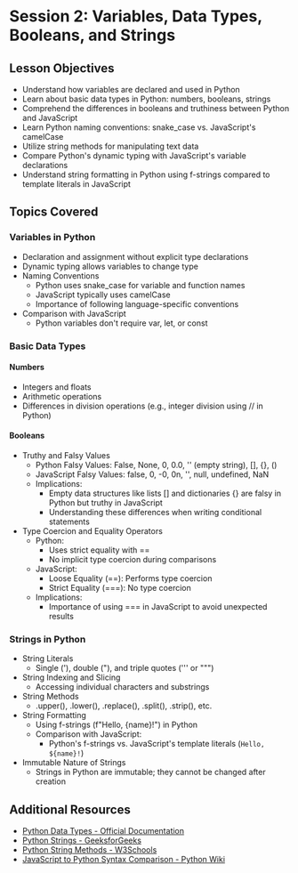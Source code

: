 # Session 2: Variables, Data Types, Booleans, and Strings

## Lesson Objectives

- Understand how variables are declared and used in Python
- Learn about basic data types in Python: numbers, booleans, strings
- Comprehend the differences in booleans and truthiness between Python and JavaScript
- Learn Python naming conventions: snake_case vs. JavaScript's camelCase
- Utilize string methods for manipulating text data
- Compare Python's dynamic typing with JavaScript's variable declarations
- Understand string formatting in Python using f-strings compared to template literals in JavaScript

## Topics Covered

### Variables in Python

- Declaration and assignment without explicit type declarations
- Dynamic typing allows variables to change type
- Naming Conventions
  - Python uses snake_case for variable and function names
  - JavaScript typically uses camelCase
  - Importance of following language-specific conventions
- Comparison with JavaScript
  - Python variables don't require var, let, or const

### Basic Data Types

#### Numbers

- Integers and floats
- Arithmetic operations
- Differences in division operations (e.g., integer division using // in Python)

#### Booleans

- Truthy and Falsy Values
  - Python Falsy Values: False, None, 0, 0.0, '' (empty string), [], {}, ()
  - JavaScript Falsy Values: false, 0, -0, 0n, '', null, undefined, NaN
  - Implications:
    - Empty data structures like lists [] and dictionaries {} are falsy in Python but truthy in JavaScript
    - Understanding these differences when writing conditional statements
- Type Coercion and Equality Operators
  - Python:
    - Uses strict equality with ==
    - No implicit type coercion during comparisons
  - JavaScript:
    - Loose Equality (==): Performs type coercion
    - Strict Equality (===): No type coercion
  - Implications:
    - Importance of using === in JavaScript to avoid unexpected results

### Strings in Python

- String Literals
  - Single ('), double ("), and triple quotes (''' or """)
- String Indexing and Slicing
  - Accessing individual characters and substrings
- String Methods
  - .upper(), .lower(), .replace(), .split(), .strip(), etc.
- String Formatting
  - Using f-strings (f"Hello, {name}!") in Python
  - Comparison with JavaScript:
    - Python's f-strings vs. JavaScript's template literals (`Hello, ${name}!`)
- Immutable Nature of Strings
  - Strings in Python are immutable; they cannot be changed after creation

## Additional Resources

- [Python Data Types - Official Documentation](https://docs.python.org/3/library/stdtypes.html)
- [Python Strings - GeeksforGeeks](https://www.geeksforgeeks.org/python-string/)
- [Python String Methods - W3Schools](https://www.w3schools.com/python/python_ref_string.asp)
- [JavaScript to Python Syntax Comparison - Python Wiki](https://wiki.python.org/moin/JavascriptPython)
